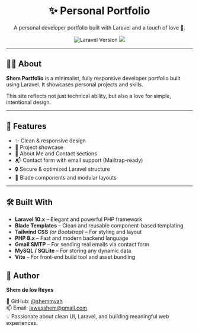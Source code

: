 <h1 align="center">✨ Personal Portfolio</h1>

<p align="center">
A personal developer portfolio built with Laravel and a touch of love 💖.
</p>

<p align="center">
<img src="https://img.shields.io/badge/Laravel-10.x-red?logo=laravel" alt="Laravel Version">
<img src="https://img.shields.io/badge/Made%20with-PHP-blue?logo=php">
</p>

---

## 🧑‍💻 About

**Shem Portfolio** is a minimalist, fully responsive developer portfolio built using Laravel. It showcases personal projects and skills.

This site reflects not just technical ability, but also a love for simple, intentional design.

---

## 🔧 Features

- ✨ Clean & responsive design
- 📁 Project showcase
- 📝 About Me and Contact sections
- 📬 Contact form with email support (Mailtrap-ready)
- 🔒 Secure & optimized Laravel structure
- 🎨 Blade components and modular layouts

---
## 🛠 Built With

- **Laravel 10.x** – Elegant and powerful PHP framework  
- **Blade Templates** – Clean and reusable component-based templating  
- **Tailwind CSS** *(or Bootstrap)* – For styling and layout  
- **PHP 8.x** – Fast and modern backend language  
- **Gmail SMTP** – For sending real emails via contact form  
- **MySQL / SQLite** – For storing any dynamic data  
- **Vite** – For front-end build tool and asset bundling  

## 👤 Author

**Shem de los Reyes**  

🐙 GitHub: [@shemmyah](https://github.com/shemmyah)  
📫 Email: lawasshem@gmail.com  
💡 Passionate about clean UI, Laravel, and building meaningful web experiences.

